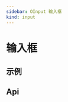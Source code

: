 ```yaml
---
sidebar: OInput 输入框
kind: input
---
```


# 输入框

## 示例

<!-- @usage InputUsage -->

<!-- @case:a|k|e InputSize -->
<!-- @case:a|k|e InputBasic -->
<!-- @case:a|k|e InputPassword -->
<!-- @case:a|k|e InputPhoneAndCode -->

## Api

<!-- @api OInput -->
